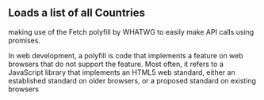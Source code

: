 ## Loads a list of all Countries
making use of the Fetch polyfill by WHATWG to easily
make API calls using promises.

In web development, a polyfill is code that implements a feature on web browsers that do not support the feature. Most often, it refers to a JavaScript library that implements an HTML5 web standard, either an established standard on older browsers, or a proposed standard on existing browsers
